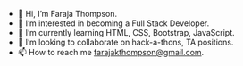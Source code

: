 - 👋 Hi, I’m Faraja Thompson.
- 👀 I’m interested in becoming a Full Stack Developer.
- 🌱 I’m currently learning HTML, CSS, Bootstrap, JavaScript.
- 💞️ I’m looking to collaborate on hack-a-thons, TA positions.
- 📫 How to reach me farajakthompson@gmail.com.

<!---
Faraja17/Faraja17 is a ✨ special ✨ repository because its `README.md` (this file) appears on your GitHub profile.
You can click the Preview link to take a look at your changes.
--->
